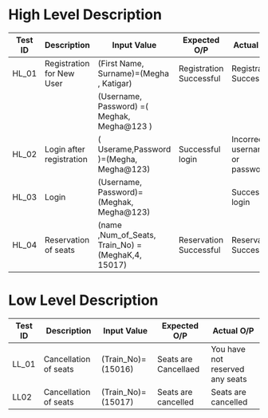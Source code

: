 # High Level Description

| Test ID | Description | Input Value | Expected O/P | Actual O/P|
| ---|     ---      | --- | --- | --- |
| HL_01   | Registration for New User     |  (First Name, Surname)=(Megha , Katigar)| Registration Successful | Registration Successful |
|       |                |  (Username, Password) =( Meghak, Megha@123       )  |      |       |
| HL_02   | Login after registration      |( Userame,Password )=(Megha, Megha@123)    | Successful login | Incorrect username or password |
|HL_03| Login  | (Username, Password)=(Meghak, Megha@123)|| Successful login | Successful login|
|HL_04| Reservation of seats| (name ,Num_of_Seats, Train_No) = (MeghaK,4, 15017)| Reservation Successful | Reservation Successful |


# Low Level Description 

| Test ID | Description | Input Value | Expected O/P | Actual O/P|
|---|---|---|---|---|
|LL_01| Cancellation of seats | (Train_No)=(15016)| Seats are Cancellaed | You have not reserved any seats |
|LL02|Cancellation of seats | (Train_No)=(15017) | Seats are cancelled |Seats are cancelled |

